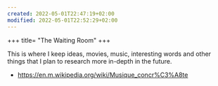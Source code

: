 ```yaml
---
created: 2022-05-01T22:47:19+02:00
modified: 2022-05-01T22:52:29+02:00
---
```


+++
title= "The Waiting Room"
+++

This is where I keep ideas, movies, music, interesting words and other things that I plan to research more in-depth in the future.

- https://en.m.wikipedia.org/wiki/Musique_concr%C3%A8te
